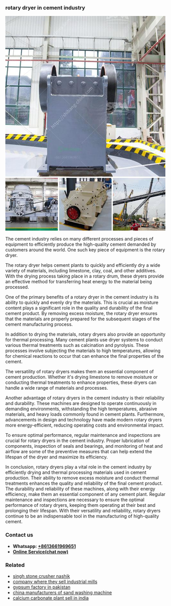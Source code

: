 <h3>rotary dryer in cement industry</h3><img src='1708322942.jpg' alt=''><p>The cement industry relies on many different processes and pieces of equipment to efficiently produce the high-quality cement demanded by customers around the world. One such key piece of equipment is the rotary dryer.</p><p>The rotary dryer helps cement plants to quickly and efficiently dry a wide variety of materials, including limestone, clay, coal, and other additives. With the drying process taking place in a rotary drum, these dryers provide an effective method for transferring heat energy to the material being processed.</p><p>One of the primary benefits of a rotary dryer in the cement industry is its ability to quickly and evenly dry the materials. This is crucial as moisture content plays a significant role in the quality and durability of the final cement product. By removing excess moisture, the rotary dryer ensures that the materials are properly prepared for the subsequent stages of the cement manufacturing process.</p><p>In addition to drying the materials, rotary dryers also provide an opportunity for thermal processing. Many cement plants use dryer systems to conduct various thermal treatments such as calcination and pyrolysis. These processes involve subjecting the materials to high temperatures, allowing for chemical reactions to occur that can enhance the final properties of the cement.</p><p>The versatility of rotary dryers makes them an essential component of cement production. Whether it's drying limestone to remove moisture or conducting thermal treatments to enhance properties, these dryers can handle a wide range of materials and processes.</p><p>Another advantage of rotary dryers in the cement industry is their reliability and durability. These machines are designed to operate continuously in demanding environments, withstanding the high temperatures, abrasive materials, and heavy loads commonly found in cement plants. Furthermore, advancements in design and technology have made modern rotary dryers more energy-efficient, reducing operating costs and environmental impact.</p><p>To ensure optimal performance, regular maintenance and inspections are crucial for rotary dryers in the cement industry. Proper lubrication of components, inspection of seals and bearings, and monitoring of heat and airflow are some of the preventive measures that can help extend the lifespan of the dryer and maximize its efficiency.</p><p>In conclusion, rotary dryers play a vital role in the cement industry by efficiently drying and thermal processing materials used in cement production. Their ability to remove excess moisture and conduct thermal treatments enhances the quality and reliability of the final cement product. The durability and reliability of these machines, along with their energy efficiency, make them an essential component of any cement plant. Regular maintenance and inspections are necessary to ensure the optimal performance of rotary dryers, keeping them operating at their best and prolonging their lifespan. With their versatility and reliability, rotary dryers continue to be an indispensable tool in the manufacturing of high-quality cement.</p><h3>Contact us</h3><ul><li><strong>Whatsapp:&nbsp;<a href="https://wa.me/8613661969651">+8613661969651</a></strong></li><li><a href="https://swt.shibang-china.com/?git&amp;zhl&amp;rotary dryer in cement industry"><strong>Online Service(chat now)</strong></a></li></ul><h3>Related</h3><ul><li><a href='singh stone crusher nashik.md'>singh stone crusher nashik</a></li><li><a href='company where they sell industrial mills.md'>company where they sell industrial mills</a></li><li><a href='gypsum factory in pakistan.md'>gypsum factory in pakistan</a></li><li><a href='china manufacturers of sand washing machine.md'>china manufacturers of sand washing machine</a></li><li><a href='calcium carbonate plant sell in india.md'>calcium carbonate plant sell in india</a></li></ul>